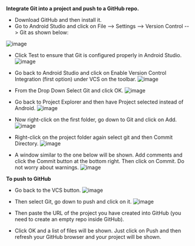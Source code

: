 **Integrate Git into a project and push to a GitHub repo.**

- Download GitHub and then install it.
- Go to Android Studio and click on File --> Settings --> Version Control --> Git as shown below:
 
![image](https://github.com/DrAShabut/AndroidDev/assets/146723487/61393f68-0645-499b-8baa-d999e46e0140)

- Click Test to ensure that Git is configured properly in Android Studio.
![image](https://github.com/DrAShabut/AndroidDev/assets/146723487/a7106dac-3872-444b-8824-4e3d3b8068a4)

- Go back to Android Studio and click on Enable Version Control Integration (first option) under VCS on the toolbar.
![image](https://github.com/DrAShabut/AndroidDev/assets/146723487/dbb81677-6983-4a0f-875d-3f96cb5c1b5e)

- From the Drop Down Select Git and click OK.
![image](https://github.com/DrAShabut/AndroidDev/assets/146723487/395c272d-a813-40d4-bd1e-2b3713429091)

- Go back to Project Explorer and then have Project selected instead of Android.
![image](https://github.com/DrAShabut/AndroidDev/assets/146723487/6cbca19e-27ce-4641-bc95-65b8433f27f2)

- Now right-click on the first folder, go down to Git and click on Add.
![image](https://github.com/DrAShabut/AndroidDev/assets/146723487/8cf2e46a-d0a5-4a3a-b7df-ecf488dfadfb)

- Right-click on the project folder again select git and then Commit Directory.
![image](https://github.com/DrAShabut/AndroidDev/assets/146723487/33020aef-6434-4018-977f-aca49a42c69b)

- A window similar to the one below will be shown. Add comments and click the Commit button at the bottom right. Then click on Commit. Do not worry about warnings.
![image](https://github.com/DrAShabut/AndroidDev/assets/146723487/34beacd0-10d2-4f99-a72d-53c2de50db30)

 
**To push to GitHub**
- Go back to the VCS button.
![image](https://github.com/DrAShabut/AndroidDev/assets/146723487/60842f07-8de6-43f0-b92c-17da312f73ac)
 
- Then select Git, go down to push and click on it.
![image](https://github.com/DrAShabut/AndroidDev/assets/146723487/1b3967b5-2593-4630-ad3d-86201d099d9c)
 
- Then paste the URL of the project you have created into GitHub (you need to create an empty repo inside GitHub).
- Click OK and a list of files will be shown. Just click on Push and then refresh your GitHub browser and your project will be shown.



